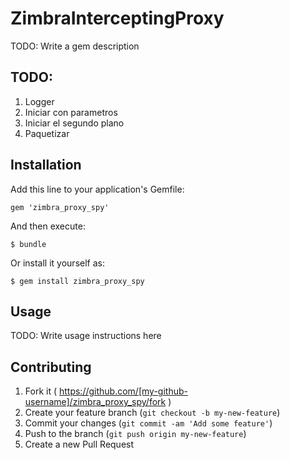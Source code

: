 # ZimbraInterceptingProxy

TODO: Write a gem description


## TODO:

1. Logger
2. Iniciar con parametros
3. Iniciar el segundo plano
4. Paquetizar


## Installation

Add this line to your application's Gemfile:

    gem 'zimbra_proxy_spy'

And then execute:

    $ bundle

Or install it yourself as:

    $ gem install zimbra_proxy_spy

## Usage

TODO: Write usage instructions here

## Contributing

1. Fork it ( https://github.com/[my-github-username]/zimbra_proxy_spy/fork )
2. Create your feature branch (`git checkout -b my-new-feature`)
3. Commit your changes (`git commit -am 'Add some feature'`)
4. Push to the branch (`git push origin my-new-feature`)
5. Create a new Pull Request
